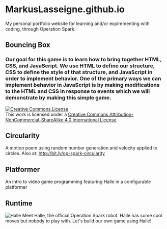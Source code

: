 # MarkusLasseigne.github.io
My personal portfolio website for learning and/or expirementing with coding, through Operation Spark.

## Bouncing Box
### Our goal for this game is to learn how to bring together HTML, CSS, and JavaScript. We use HTML to define our structure, CSS to define the style of that structure, and JavaScript in order to implement behavior. One of the primary ways we can implement behavior in JavaScript is by making modifications to the HTML and CSS in response to **events** which we will demonstrate by making this simple game. 
<a rel="license" href="http://creativecommons.org/licenses/by-nc-sa/4.0/"><img alt="Creative Commons License" style="border-width:0" src="https://i.creativecommons.org/l/by-nc-sa/4.0/88x31.png" /></a><br />This work is licensed under a <a rel="license" href="http://creativecommons.org/licenses/by-nc-sa/4.0/">Creative Commons Attribution-NonCommercial-ShareAlike 4.0 International License</a>.

## Circularity
A motion poem using random number generation and velocity applied to circles.
Also at: http://bit.ly/op-spark-circularity

## Platformer
An intro to video game programming featuring Halle in a configurable platformer

## Runtime
![Halle](http://i.imgur.com/yUKA9EN.gif)
Meet Halle, the official Operation Spark robot.
Halle has some cool moves but nobody to play with. Let's build our own game using Halle!